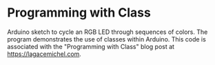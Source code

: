 # Programming with Class
Arduino sketch to cycle an RGB LED through sequences of colors. The program demonstrates the use of classes within Arduino.
This code is associated with the "Programming with Class" blog post at https://lagacemichel.com.
